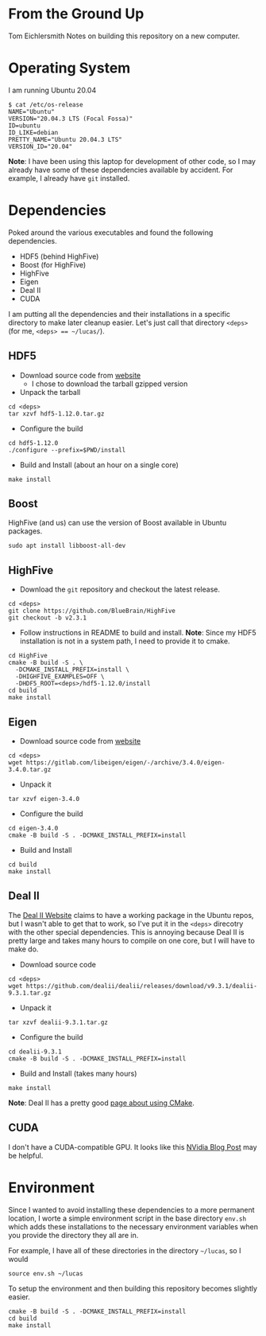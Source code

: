 # From the Ground Up

Tom Eichlersmith
Notes on building this repository on a new computer.

# Operating System
I am running Ubuntu 20.04
```
$ cat /etc/os-release
NAME="Ubuntu"
VERSION="20.04.3 LTS (Focal Fossa)"
ID=ubuntu
ID_LIKE=debian
PRETTY_NAME="Ubuntu 20.04.3 LTS"
VERSION_ID="20.04"
```
**Note**: I have been using this laptop for development of other code,
so I may already have some of these dependencies available by accident.
For example, I already have `git` installed.

# Dependencies
Poked around the various executables and found the following dependencies.

- HDF5 (behind HighFive)
- Boost (for HighFive)
- HighFive
- Eigen
- Deal II
- CUDA

I am putting all the dependencies and their installations in a specific directory
to make later cleanup easier. Let's just call that directory `<deps>`
(for me, `<deps> == ~/lucas/`).

## HDF5
- Download source code from [website](https://www.hdfgroup.org/downloads/hdf5/source-code/)
  - I chose to download the tarball gzipped version
- Unpack the tarball
```
cd <deps>
tar xzvf hdf5-1.12.0.tar.gz
```
- Configure the build
```
cd hdf5-1.12.0
./configure --prefix=$PWD/install
```
- Build and Install (about an hour on a single core)
```
make install
```

## Boost
HighFive (and us) can use the version of Boost available in Ubuntu packages.
```
sudo apt install libboost-all-dev
```

## HighFive
- Download the `git` repository and checkout the latest release.
```
cd <deps>
git clone https://github.com/BlueBrain/HighFive
git checkout -b v2.3.1
```
- Follow instructions in README to build and install.
  **Note**: Since my HDF5 installation is not in a system path, I need to provide it to cmake.
```
cd HighFive
cmake -B build -S . \
  -DCMAKE_INSTALL_PREFIX=install \
  -DHIGHFIVE_EXAMPLES=OFF \
  -DHDF5_ROOT=<deps>/hdf5-1.12.0/install
cd build
make install
```

## Eigen
- Download source code from [website](https://eigen.tuxfamily.org/index.php?title=Main_Page)
```
cd <deps>
wget https://gitlab.com/libeigen/eigen/-/archive/3.4.0/eigen-3.4.0.tar.gz
```
- Unpack it
```
tar xzvf eigen-3.4.0
```
- Configure the build
```
cd eigen-3.4.0
cmake -B build -S . -DCMAKE_INSTALL_PREFIX=install
```
- Build and Install
```
cd build
make install
```

## Deal II
The [Deal II Website](https://www.dealii.org/download.html) claims to have a working package in the Ubuntu repos,
but I wasn't able to get that to work, so I've put it in the `<deps>` direcotry with the other special dependencies.
This is annoying because Deal II is pretty large and takes many hours to compile on one core, but I will have to make do.
- Download source code
```
cd <deps>
wget https://github.com/dealii/dealii/releases/download/v9.3.1/dealii-9.3.1.tar.gz
```
- Unpack it
```
tar xzvf dealii-9.3.1.tar.gz
```
- Configure the build
```
cd dealii-9.3.1
cmake -B build -S . -DCMAKE_INSTALL_PREFIX=install
```
- Build and Install (takes many hours)
```
make install
```

**Note**: Deal II has a pretty good [page about using CMake](https://dealii.org/developer/users/cmake_user.html).

## CUDA
I don't have a CUDA-compatible GPU.
It looks like this [NVidia Blog Post](https://developer.nvidia.com/blog/building-cuda-applications-cmake/) may be helpful.

# Environment
Since I wanted to avoid installing these dependencies to a more permanent location,
I worte a simple environment script in the base directory `env.sh` which adds these installations to the necessary
environment variables when you provide the directory they all are in.

For example, I have all of these directories in the directory `~/lucas`, so I would
```
source env.sh ~/lucas
```
To setup the environment and then building this repository becomes slightly easier.
```
cmake -B build -S . -DCMAKE_INSTALL_PREFIX=install
cd build
make install
```

